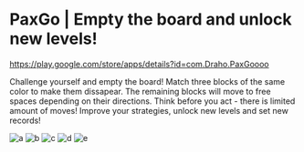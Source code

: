 
# PaxGo | Empty the board and unlock new levels!

https://play.google.com/store/apps/details?id=com.Draho.PaxGoooo

Challenge yourself and empty the board!
Match three blocks of the same color to make them dissapear. The remaining blocks will move to free spaces depending on their directions. 
Think before you act - there is limited amount of moves!
Improve your strategies, unlock new levels and set new records! 



![a](https://user-images.githubusercontent.com/42208564/71580739-348ff500-2b02-11ea-9fe4-3c648895db7c.png)
![b](https://user-images.githubusercontent.com/42208564/71580740-348ff500-2b02-11ea-8272-2f61859ae40a.png)
![c](https://user-images.githubusercontent.com/42208564/71580741-348ff500-2b02-11ea-815b-37a409b66d46.png)
![d](https://user-images.githubusercontent.com/42208564/71580742-35288b80-2b02-11ea-927d-fe13b1914a25.png)
![e](https://user-images.githubusercontent.com/42208564/71580743-35288b80-2b02-11ea-953f-cecb824e5979.png)
